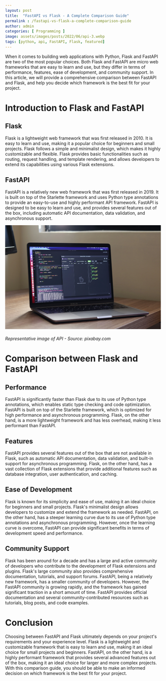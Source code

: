 ```yaml
---
layout: post
title:  "FastAPI vs Flask - A Complete Comparison Guide"
permalink : /fastapi-vs-flask-a-complete-comparison-guide
author: admin
categories: [ Programming ]
image: assets/images/posts/2022/06/api-3.webp
tags: [python, api, FastAPI, Flask, featured]
---
```



When it comes to building web applications with Python, Flask and FastAPI are two of the most popular choices. Both Flask and FastAPI are micro web frameworks that are easy to learn and use, but they differ in terms of performance, features, ease of development, and community support. In this article, we will provide a comprehensive comparison between FastAPI and Flask, and help you decide which framework is the best fit for your project.

# Introduction to Flask and FastAPI
## Flask
Flask is a lightweight web framework that was first released in 2010. It is easy to learn and use, making it a popular choice for beginners and small projects. Flask follows a simple and minimalist design, which makes it highly customizable and flexible. Flask provides basic functionalities such as routing, request handling, and template rendering, and allows developers to extend its capabilities using various Flask extensions.

## FastAPI
FastAPI is a relatively new web framework that was first released in 2019. It is built on top of the Starlette framework and uses Python type annotations to provide an easy-to-use and highly performant API framework. FastAPI is designed to be easy to learn and use, and provides several features out of the box, including automatic API documentation, data validation, and asynchronous support.

![API Image](assets/images/posts/2022/06/api-1.webp "API Image")
###### *Representative image of API - Source: pixabay.com*

# Comparison between Flask and FastAPI
## Performance
FastAPI is significantly faster than Flask due to its use of Python type annotations, which enables static type checking and code optimization. FastAPI is built on top of the Starlette framework, which is optimized for high performance and asynchronous programming. Flask, on the other hand, is a more lightweight framework and has less overhead, making it less performant than FastAPI.

## Features
FastAPI provides several features out of the box that are not available in Flask, such as automatic API documentation, data validation, and built-in support for asynchronous programming. Flask, on the other hand, has a vast collection of Flask extensions that provide additional features such as database integration, user authentication, and caching.

## Ease of Development
Flask is known for its simplicity and ease of use, making it an ideal choice for beginners and small projects. Flask's minimalist design allows developers to customize and extend the framework as needed. FastAPI, on the other hand, has a steeper learning curve due to its use of Python type annotations and asynchronous programming. However, once the learning curve is overcome, FastAPI can provide significant benefits in terms of development speed and performance.

## Community Support
Flask has been around for a decade and has a large and active community of developers who contribute to the development of Flask extensions and plugins. Flask's large community also provides comprehensive documentation, tutorials, and support forums. FastAPI, being a relatively new framework, has a smaller community of developers. However, the FastAPI community is growing rapidly, and the framework has gained significant traction in a short amount of time. FastAPI provides official documentation and several community-contributed resources such as tutorials, blog posts, and code examples.

# Conclusion
Choosing between FastAPI and Flask ultimately depends on your project's requirements and your experience level. Flask is a lightweight and customizable framework that is easy to learn and use, making it an ideal choice for small projects and beginners. FastAPI, on the other hand, is a highly performant framework that provides several advanced features out of the box, making it an ideal choice for larger and more complex projects. With this comparison guide, you should be able to make an informed decision on which framework is the best fit for your project.
